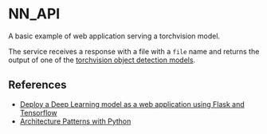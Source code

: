 # NN_API 

A basic example of web application serving a torchvision model.

The service receives a response with a file with a `file` name and returns the output of one of the [torchvision object detection models](https://pytorch.org/vision/stable/models.html#object-detection-instance-segmentation-and-person-keypoint-detection).

## References
* [Deploy a Deep Learning model as a web application using Flask and Tensorflow](https://theaisummer.com/deploy-flask-tensorflow/)
* [Architecture Patterns with Python](https://www.cosmicpython.com/)
